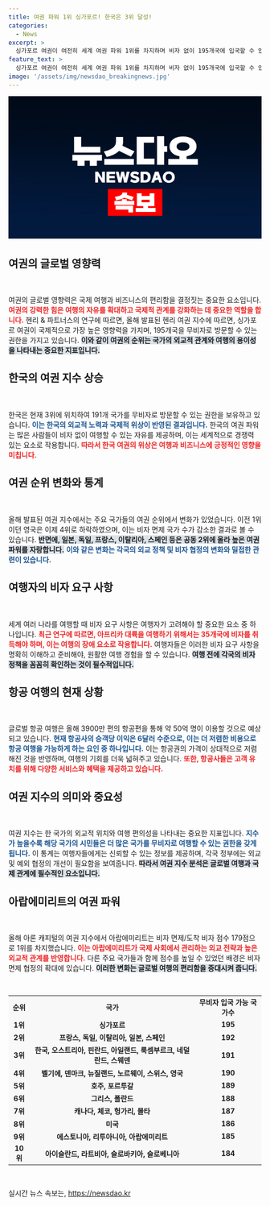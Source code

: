 ```yaml
---
title: 여권 파워 1위 싱가포르! 한국은 3위 달성!
categories:
  - News
excerpt: >
  싱가포르 여권이 여전히 세계 여권 파워 1위를 차지하며 비자 없이 195개국에 입국할 수 있다는 조사 결과가 발표됐다. 한국은 3위로 191개국에 무비자 입국이 가능해 눈길을 끌었다. 상세한 순위와 여권의 글로벌 영향력을 확인해 보세요!
feature_text: >
  싱가포르 여권이 여전히 세계 여권 파워 1위를 차지하며 비자 없이 195개국에 입국할 수 있다는 조사 결과가 발표됐다. 한국은 3위로 191개국에 무비자 입국이 가능해 눈길을 끌었다. 상세한 순위와 여권의 글로벌 영향력을 확인해 보세요!
image: '/assets/img/newsdao_breakingnews.jpg'
---
```


<p><img src="/assets/img/newsdao_breakingnews.jpg" alt="implanttips 속보" /></p>

<h2 data-ke-size="size26">여권의 글로벌 영향력</h2>

<p data-ke-size="size16">&nbsp;</p>

<p>여권의 글로벌 영향력은 국제 여행과 비즈니스의 편리함을 결정짓는 중요한 요소입니다. <b><span style="color: #ee2323;">여권의 강력한 힘은 여행의 자유를 확대하고 국제적 관계를 강화하는 데 중요한 역할을 합니다.</span></b> 헨리 &amp; 파트너스의 연구에 따르면, 올해 발표된 헨리 여권 지수에 따르면, 싱가포르 여권이 국제적으로 가장 높은 영향력을 가지며, 195개국을 무비자로 방문할 수 있는 권한을 가지고 있습니다. <b><span style="background-color: #21538527;">이와 같이 여권의 순위는 국가의 외교적 관계와 여행의 용이성을 나타내는 중요한 지표입니다.</span></b></p>

<h2 data-ke-size="size26">한국의 여권 지수 상승</h2>

<p data-ke-size="size16">&nbsp;</p>

<p>한국은 현재 3위에 위치하여 191개 국가를 무비자로 방문할 수 있는 권한을 보유하고 있습니다. <b><span style="color: #1a5490;">이는 한국의 외교적 노력과 국제적 위상이 반영된 결과입니다.</span></b> 한국의 여권 파워는 많은 사람들이 비자 없이 여행할 수 있는 자유를 제공하며, 이는 세계적으로 경쟁력 있는 요소로 작용합니다. <b><span style="color: #ee2323;">따라서 한국 여권의 위상은 여행과 비즈니스에 긍정적인 영향을 미칩니다.</span></b></p>

<h2 data-ke-size="size26">여권 순위 변화와 통계</h2>

<p data-ke-size="size16">&nbsp;</p>

<p>올해 발표된 여권 지수에서는 주요 국가들의 여권 순위에서 변화가 있었습니다. 이전 1위이던 영국은 이제 4위로 하락하였으며, 이는 비자 면제 국가 수가 감소한 결과로 볼 수 있습니다. <b><span style="background-color: #21538527;">반면에, 일본, 독일, 프랑스, 이탈리아, 스페인 등은 공동 2위에 올라 높은 여권 파워를 자랑합니다.</span></b> <b><span style="color: #1a5490;">이와 같은 변화는 각국의 외교 정책 및 비자 협정의 변화와 밀접한 관련이 있습니다.</span></b></p>

<h2 data-ke-size="size26">여행자의 비자 요구 사항</h2>

<p data-ke-size="size16">&nbsp;</p>

<p>세계 여러 나라를 여행할 때 비자 요구 사항은 여행자가 고려해야 할 중요한 요소 중 하나입니다. <b><span style="color: #ee2323;">최근 연구에 따르면, 아프리카 대륙을 여행하기 위해서는 35개국에 비자를 취득해야 하며, 이는 여행의 장애 요소로 작용합니다.</span></b> 여행자들은 이러한 비자 요구 사항을 명확히 이해하고 준비해야, 원활한 여행 경험을 할 수 있습니다. <b><span style="background-color: #21538527;">여행 전에 각국의 비자 정책을 꼼꼼히 확인하는 것이 필수적입니다.</span></b></p>

<h2 data-ke-size="size26">항공 여행의 현재 상황</h2>

<p data-ke-size="size16">&nbsp;</p>

<p>글로벌 항공 여행은 올해 3900만 편의 항공편을 통해 약 50억 명이 이용할 것으로 예상되고 있습니다. <b><span style="color: #1a5490;">현재 항공사의 승객당 이익은 6달러 수준으로, 이는 더 저렴한 비용으로 항공 여행을 가능하게 하는 요인 중 하나입니다.</span></b> 이는 항공권의 가격이 상대적으로 저렴해진 것을 반영하며, 여행의 기회를 더욱 넓혀주고 있습니다. <b><span style="color: #ee2323;">또한, 항공사들은 고객 유치를 위해 다양한 서비스와 혜택을 제공하고 있습니다.</span></b></p>

<h2 data-ke-size="size26">여권 지수의 의미와 중요성</h2>

<p data-ke-size="size16">&nbsp;</p>

<p>여권 지수는 한 국가의 외교적 위치와 여행 편의성을 나타내는 중요한 지표입니다. <b><span style="color: #1a5490;">지수가 높을수록 해당 국가의 시민들은 더 많은 국가를 무비자로 여행할 수 있는 권한을 갖게 됩니다.</span></b> 이 통계는 여행자들에게는 신뢰할 수 있는 정보를 제공하며, 각국 정부에는 외교 및 예외 협정의 개선이 필요함을 보여줍니다. <b><span style="background-color: #21538527;">따라서 여권 지수 분석은 글로벌 여행과 국제 관계에 필수적인 요소입니다.</span></b></p>

<h2 data-ke-size="size26">아랍에미리트의 여권 파워</h2>

<p data-ke-size="size16">&nbsp;</p>

<p>올해 아론 캐피털의 여권 지수에서 아랍에미리트는 비자 면제/도착 비자 점수 179점으로 1위를 차지했습니다. <b><span style="color: #ee2323;">이는 아랍에미리트가 국제 사회에서 관리하는 외교 전략과 높은 외교적 관계를 반영합니다.</span></b> 다른 주요 국가들과 함께 점수를 높일 수 있었던 배경은 비자 면제 협정의 확대에 있습니다. <b><span style="background-color: #21538527;">이러한 변화는 글로벌 여행의 편리함을 증대시켜 줍니다.</span></b></p>

<p data-ke-size="size16">&nbsp;</p>

<table style="width:100%; border-spacing: 0; border-collapse: collapse; background-color: #f8f8f8;">
<tr>
<td style="text-align: center; height: 17px;"><b>순위</b></td>
<td style="text-align: center; height: 17px;"><b>국가</b></td>
<td style="text-align: center; height: 17px;"><b>무비자 입국 가능 국가수</b></td>
</tr>
<tr>
<td style="text-align: center; height: 17px;"><b>1위</b></td>
<td style="text-align: center; height: 17px;"><b>싱가포르</b></td>
<td style="text-align: center; height: 17px;"><b>195</b></td>
</tr>
<tr>
<td style="text-align: center; height: 17px;"><b>2위</b></td>
<td style="text-align: center; height: 17px;"><b>프랑스, 독일, 이탈리아, 일본, 스페인</b></td>
<td style="text-align: center; height: 17px;"><b>192</b></td>
</tr>
<tr>
<td style="text-align: center; height: 17px;"><b>3위</b></td>
<td style="text-align: center; height: 17px;"><b>한국, 오스트리아, 핀란드, 아일랜드, 룩셈부르크, 네덜란드, 스웨덴</b></td>
<td style="text-align: center; height: 17px;"><b>191</b></td>
</tr>
<tr>
<td style="text-align: center; height: 17px;"><b>4위</b></td>
<td style="text-align: center; height: 17px;"><b>벨기에, 덴마크, 뉴질랜드, 노르웨이, 스위스, 영국</b></td>
<td style="text-align: center; height: 17px;"><b>190</b></td>
</tr>
<tr>
<td style="text-align: center; height: 17px;"><b>5위</b></td>
<td style="text-align: center; height: 17px;"><b>호주, 포르투갈</b></td>
<td style="text-align: center; height: 17px;"><b>189</b></td>
</tr>
<tr>
<td style="text-align: center; height: 17px;"><b>6위</b></td>
<td style="text-align: center; height: 17px;"><b>그리스, 폴란드</b></td>
<td style="text-align: center; height: 17px;"><b>188</b></td>
</tr>
<tr>
<td style="text-align: center; height: 17px;"><b>7위</b></td>
<td style="text-align: center; height: 17px;"><b>캐나다, 체코, 헝가리, 몰타</b></td>
<td style="text-align: center; height: 17px;"><b>187</b></td>
</tr>
<tr>
<td style="text-align: center; height: 17px;"><b>8위</b></td>
<td style="text-align: center; height: 17px;"><b>미국</b></td>
<td style="text-align: center; height: 17px;"><b>186</b></td>
</tr>
<tr>
<td style="text-align: center; height: 17px;"><b>9위</b></td>
<td style="text-align: center; height: 17px;"><b>에스토니아, 리투아니아, 아랍에미리트</b></td>
<td style="text-align: center; height: 17px;"><b>185</b></td>
</tr>
<tr>
<td style="text-align: center; height: 17px;"><b>10위</b></td>
<td style="text-align: center; height: 17px;"><b>아이슬란드, 라트비아, 슬로바키아, 슬로베니아</b></td>
<td style="text-align: center; height: 17px;"><b>184</b></td>
</tr>
</table>

<p data-ke-size="size16"><br /></p>
실시간 뉴스 속보는, <a href="https://newsdao.kr" rel="dofollow">https://newsdao.kr</a>


